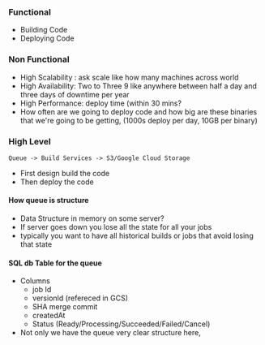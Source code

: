 ### Functional
- Building Code
- Deploying Code
### Non Functional
- High Scalability : ask scale like how many machines across world
- High Availability: Two to Three 9 like anywhere between half a day and three days of downtime per year
- High Performance: deploy time (within 30 mins?
- How often are we going to deploy code and how big are these binaries that we're going to be getting,  (1000s deploy per day, 10GB per binary)

### High Level
```
Queue -> Build Services -> S3/Google Cloud Storage
```
- First design build the code
- Then deploy the code
#### How queue is structure
- Data Structure in memory on some server?
- If server goes down you lose all the state for all your jobs
- typically you want to have all historical builds or jobs that avoid losing that state
#### SQL db Table for the queue
- Columns
	- job Id
	- versionId	(refereced in GCS)
	- SHA merge commit
	- createdAt
	- Status (Ready/Processing/Succeeded/Failed/Cancel)
- Not only we have the queue very clear structure here, 


<!--stackedit_data:
eyJoaXN0b3J5IjpbLTQ3MzYyNzkwNSwtMjA4ODc0NjYxMl19
-->